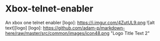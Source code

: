 # Xbox-telnet-enabler
An xbox one telnet enabler
[logo]: https://i.imgur.com/4ZutUL9.png
![alt text][logo]
[logo]: https://github.com/adam-p/markdown-here/raw/master/src/common/images/icon48.png "Logo Title Text 2"
